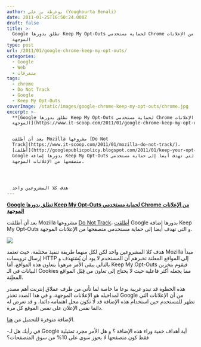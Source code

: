 ```yaml
---
author: يوغرطة بن علي (Youghourta Benali)
date: 2011-01-25T16:50:24.000Z
draft: false
title: >-
  Google تطلق بدورها Keep My Opt-Outs لحماية مستخدمي Chrome من الإعلانات
  الموجهة 
type: post
url: /2011/01/google-chrome-keep-my-opt-outs/
categories:
  - Google
  - Web
  - متفرقات
tags:
  - chrome
  - Do Not Track
  - Google
  - Keep My Opt-Outs
coverImage: /static/images/google-chrome-keep-my-opt-outs/chrome.jpg
excerpt: >-
  **[Google تطلق بدورها Keep My Opt-Outs لحماية مستخدمي Chrome من الإعلانات
  الموجهة](https://www.it-scoop.com/2011/01/google-chrome-keep-my-opt-outs/)**


  بعد أن أطلقت Mozilla مشروعها [Do Not
  Track](https://www.it-scoop.com/2011/01/mozilla-do-not-track/)،
  [أطلقت](http://googlepublicpolicy.blogspot.com/2011/01/keep-your-opt-outs.html)
  Google بدورها إضافة Keep My Opt-Outs و التي تهدف أيضا إلى حماية مستخدمي
  متصفحها من الإعلانات الموجهة.




  هدف كلا المشروعين واحد
---
```

**[Google تطلق بدورها Keep My Opt-Outs لحماية مستخدمي Chrome من الإعلانات الموجهة](https://www.it-scoop.com/2011/01/google-chrome-keep-my-opt-outs/)**

بعد أن أطلقت Mozilla مشروعها [Do Not Track](https://www.it-scoop.com/2011/01/mozilla-do-not-track/)، [أطلقت](http://googlepublicpolicy.blogspot.com/2011/01/keep-your-opt-outs.html) Google بدورها إضافة Keep My Opt-Outs و التي تهدف أيضا إلى حماية مستخدمي متصفحها من الإعلانات الموجهة.

![](/static/images/google-chrome-keep-my-opt-outs/chrome.jpg)

هدف كلا المشروعين واحد لكن لكل منهما طريقة تنفيذ مختلفة، حيث تعتمد Mozilla مبدأ إرسال ترويسات HTTP إلى المواقع المعلنة تخبرهم أن المستخدم لا يود أن يُسَتهدَف و بالتالي يبقى الأمر مرهونا بتعاون هذه المواقع، أما Keep My Opt-Outs فيقوم بتخزين البيانات في الـ Cookies مما يجعله أكثر فاعلية حيث لا يحتاج إلى تعاون من قِبَل المواقع المعلِنة.

هذه الخطوة قد تبدو غريبة نوعا ما خاصة لما تأتي من طرف عملاق إنترنت أهم مصدر لمداخيله هو الإعلانات الموجهة، و في هذا الصدد تحذر Google من أن الإعلانات التي تظهر للمستخدم حين استخدام هذه الإضافة قد لا تكون محل اهتمامه دائما، و قد تعرض له دائما نفس الإعلان على نفس الموقع كل مرة.

الإضافة متوفرة للتحميل من [هنا](https://chrome.google.com/webstore/detail/hhnjdplhmcnkiecampfdgfjilccfpfoe).

\-في رأيك هل لـ Google أية أهداف خفية وراء هذه الإضافة ؟ و هل الأمر مجرد تمثيلية فقط كون متصفحها لا يحوز سوى على 10% من سوق المتصفحات؟
